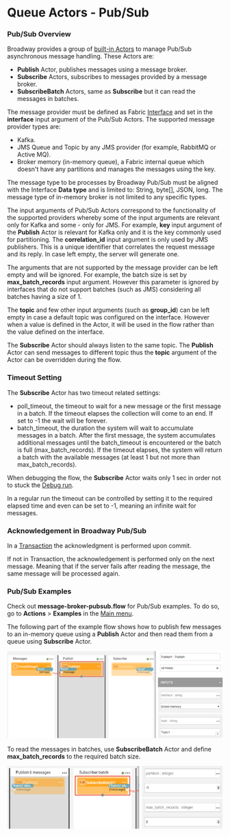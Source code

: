# Queue Actors - Pub/Sub

### Pub/Sub Overview

Broadway provides a group of [built-in Actors](../04_built_in_actor_types.md) to manage Pub/Sub asynchronous message handling. These Actors are:

- **Publish** Actor, publishes messages using a message broker.
- **Subscribe** Actors, subscribes to messages provided by a message broker.
- **SubscribeBatch** Actors, same as **Subscribe** but it can read the messages in batches. 

The message provider must be defined as Fabric [Interface](/articles/05_DB_interfaces/01_interfaces_overview.md) and set in the **interface** input argument of the Pub/Sub Actors. The supported message provider types are:

* Kafka.
* JMS Queue and Topic by any JMS provider (for example, RabbitMQ or Active MQ).
* Broker memory (in-memory queue), a Fabric internal queue which doesn't have any partitions and manages the messages using the key.  

The message type to be processes by Broadway Pub/Sub must be aligned with the Interface **Data type** and is limited to: String, byte[], JSON, long. The message type of in-memory broker is not limited to any specific types.

The input arguments of Pub/Sub Actors correspond to the functionality of the supported providers whereby some of the input arguments are relevant only for Kafka and some - only for JMS. For example, **key** input argument of the **Publish** Actor is relevant for Kafka only and it is the key commonly used for partitioning. The **correlation_id** input argument is only used by JMS publishers. This is a unique identifier that correlates the request message and its reply. In case left empty, the server will generate one. 

The arguments that are not supported by the message provider can be left empty and will be ignored. For example, the batch size is set by **max_batch_records** input argument. However this parameter is ignored by interfaces that do not support batches (such as JMS) considering all batches having a size of 1.

The **topic** and few other input arguments (such as **group_id**) can be left empty in case a default topic was configured on the interface. However when a value is defined in the Actor, it will be used in the flow rather than the value defined on the interface. 

The **Subscribe** Actor should always listen to the same topic. The **Publish** Actor can send messages to different topic thus the **topic** argument of the Actor can be overridden during the flow.

### Timeout Setting

The **Subscribe** Actor has two timeout related settings:

* poll_timeout, the timeout to wait for a new message or the first message in a batch. If the timeout elapses the collection will come to an end. If set to -1 the wait will be forever.
* batch_timeout, the duration the system will wait to accumulate messages in a batch. After the first message, the system accumulates additional messages until the batch_timeout is encountered or the batch is full (max_batch_records). If the timeout elapses, the system will return a batch with the available messages (at least 1 but not more than max_batch_records).

When debugging the flow, the **Subscribe** Actor waits only 1 sec in order not to stuck the [Debug run](../25_broadway_flow_window_run_and_debug_flow.md).

In a regular run the timeout can be controlled by setting it to the required elapsed time and even can be set to -1, meaning an infinite wait for messages.

### Acknowledgement in Broadway Pub/Sub

In a [Transaction](../23_transactions.md) the acknowledgment is performed upon commit. 

If not in Transaction, the acknowledgement is performed only on the next  message. Meaning that if the server fails after reading the message, the same message will be processed again.  

### Pub/Sub Examples 

Check out **message-broker-pubsub.flow** for Pub/Sub examples. To do so, go to **Actions** > **Examples** in the [Main menu](../18_broadway_flow_window.md#main-menu).

The following part of the example flow shows how to publish few messages to an in-memory queue using a **Publish** Actor and then read them from a queue using **Subscribe** Actor.

![image](../images/99_actors_04_1.PNG)



To read the messages in batches, use **SubscribeBatch** Actor and define **max_batch_records** to the required batch size.

![image](../images/99_actors_04_2.PNG)
